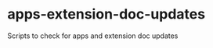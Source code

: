 apps-extension-doc-updates
==========================

Scripts to check for apps and extension doc updates